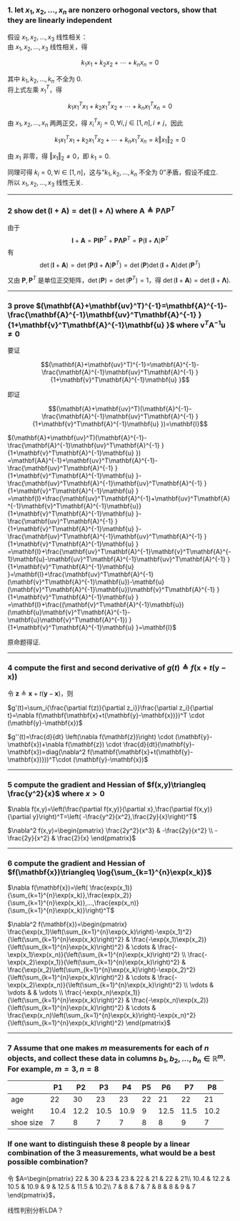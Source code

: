 ### 1. let $x_1,x_2,...,x_n$ are nonzero orhogonal vectors, show that they are linearly independent

假设 $x_1,x_2,...,x_3$ 线性相关：\
由 $x_1,x_2,...,x_3$ 线性相关，得

$$k_1x_1+k_2x_2+\cdots+k_nx_n=0$$

其中 $k_1,k_2,...,k_n$ 不全为 0.\
将上式左乘 $x_1^T$，得

$$k_1x_1^Tx_1+k_2x_1^Tx_2+\cdots+k_nx_1^Tx_n=0$$

由 $x_1,x_2,...,x_n$ 两两正交，得 $x_i^Tx_j=0, \forall i,j\in [1,n],i\neq j$，因此

$$k_1x_1^Tx_1+k_2x_1^Tx_2+\cdots+k_nx_1^Tx_n=k\Vert x_1\Vert_2=0$$

由 $x_1$ 非零，得 $\Vert x_1\Vert_2\neq 0$，即 $k_1=0$.

同理可得 $k_i=0,\forall i\in [1,n]$，这与“$k_1,k_2,...,k_n$ 不全为 0”矛盾，假设不成立.\
所以 $x_1,x_2,...,x_3$ 线性无关.

---

### 2 show $\det(\mathbf{I}+\mathbf{A})=\det(\mathbf{I}+\mathbf{\Lambda})$ where $\mathbf{A}\triangleq \mathbf{P\Lambda P}^T$

由于 
$$\mathbf{I}+\mathbf{A}=\mathbf{PIP}^T+\mathbf{P\Lambda P}^T=\mathbf{P}(\mathbf{I}+\mathbf{\Lambda})\mathbf{P}^T$$
有 
$$\det(\mathbf{I}+\mathbf{A})=\det(\mathbf{P}(\mathbf{I}+\mathbf{\Lambda})\mathbf{P}^T)=\det(\mathbf{P})\det(\mathbf{I}+\mathbf{\Lambda})\det(\mathbf{P}^T)$$

又由 $\mathbf{P},\mathbf{P}^T$ 是单位正交矩阵，$\det(\mathbf{P})=\det(\mathbf{P}^T)=1$，得 $\det(\mathbf{I}+\mathbf{A})=\det(\mathbf{I}+\mathbf{\Lambda})$.

---

### 3 prove $(\mathbf{A}+\mathbf{uv}^T)^{-1}=\mathbf{A}^{-1}-\frac{\mathbf{A}^{-1}\mathbf{uv}^T\mathbf{A}^{-1} }{1+\mathbf{v}^T\mathbf{A}^{-1}\mathbf{u} }$ where $\mathbf{v}^T\mathbf{A}^{-1}\mathbf{u}\neq 0$

要证 

$$(\mathbf{A}+\mathbf{uv}^T)^{-1}=\mathbf{A}^{-1}-\frac{\mathbf{A}^{-1}\mathbf{uv}^T\mathbf{A}^{-1} }{1+\mathbf{v}^T\mathbf{A}^{-1}\mathbf{u} }$$

 即证 

$$(\mathbf{A}+\mathbf{uv}^T)(\mathbf{A}^{-1}-\frac{\mathbf{A}^{-1}\mathbf{uv}^T\mathbf{A}^{-1} }{1+\mathbf{v}^T\mathbf{A}^{-1}\mathbf{u} })=\mathbf{I}$$

$(\mathbf{A}+\mathbf{uv}^T)(\mathbf{A}^{-1}-\frac{\mathbf{A}^{-1}\mathbf{uv}^T\mathbf{A}^{-1} }{1+\mathbf{v}^T\mathbf{A}^{-1}\mathbf{u} })
=\mathbf{AA}^{-1}+\mathbf{uv}^T\mathbf{A}^{-1}-\frac{\mathbf{uv}^T\mathbf{A}^{-1} }{1+\mathbf{v}^T\mathbf{A}^{-1}\mathbf{u} }-\frac{\mathbf{uv}^T\mathbf{A}^{-1}\mathbf{uv}^T\mathbf{A}^{-1} }{1+\mathbf{v}^T\mathbf{A}^{-1}\mathbf{u} }
=\mathbf{I}+\frac{\mathbf{uv}^T\mathbf{A}^{-1}+\mathbf{uv}^T\mathbf{A}^{-1}\mathbf{v}^T\mathbf{A}^{-1}\mathbf{u}}{1+\mathbf{v}^T\mathbf{A}^{-1}\mathbf{u} }-\frac{\mathbf{uv}^T\mathbf{A}^{-1} }{1+\mathbf{v}^T\mathbf{A}^{-1}\mathbf{u} }-\frac{\mathbf{uv}^T\mathbf{A}^{-1}\mathbf{uv}^T\mathbf{A}^{-1} }{1+\mathbf{v}^T\mathbf{A}^{-1}\mathbf{u} }
=\mathbf{I}+\frac{\mathbf{uv}^T\mathbf{A}^{-1}\mathbf{v}^T\mathbf{A}^{-1}\mathbf{u}-\mathbf{uv}^T\mathbf{A}^{-1}\mathbf{uv}^T\mathbf{A}^{-1} }{1+\mathbf{v}^T\mathbf{A}^{-1}\mathbf{u} }=\mathbf{I}+\frac{\mathbf{uv}^T\mathbf{A}^{-1}(\mathbf{v}^T\mathbf{A}^{-1}\mathbf{u})-\mathbf{u}(\mathbf{v}^T\mathbf{A}^{-1}\mathbf{u})\mathbf{v}^T\mathbf{A}^{-1} }{1+\mathbf{v}^T\mathbf{A}^{-1}\mathbf{u} }
=\mathbf{I}+\frac{(\mathbf{v}^T\mathbf{A}^{-1}\mathbf{u})(\mathbf{u}\mathbf{v}^T\mathbf{A}^{-1}-\mathbf{u}\mathbf{v}^T\mathbf{A}^{-1}) }{1+\mathbf{v}^T\mathbf{A}^{-1}\mathbf{u} }=\mathbf{I}$

原命题得证.

---

### 4 compute the first and second derivative of $g(t)\triangleq f(\mathbf{x}+t(\mathbf{y}-\mathbf{x}))$

令 $\mathbf{z}\triangleq \mathbf{x}+t(\mathbf{y}-\mathbf{x})$，则

$g'(t)=\sum_i{\frac{\partial f(z)}{\partial z_i}}\frac{\partial z_i}{\partial t}=\nabla f(\mathbf{\mathbf{x}+t(\mathbf{y}-\mathbf{x})})^T \cdot (\mathbf{y}-\mathbf{x})$

$g''(t)=\frac{d}{dt} \left(\nabla f(\mathbf{z})\right) \cdot (\mathbf{y}-\mathbf{x})+\nabla f(\mathbf{z}) \cdot \frac{d}{dt}(\mathbf{y}-\mathbf{x})=diag(\nabla^2 f(\mathbf{\mathbf{x}+t(\mathbf{y}-\mathbf{x})}))^T\cdot (\mathbf{y}-\mathbf{x})$

---

### 5 compute the gradient and Hessian of $f(x,y)\triangleq \frac{y^2}{x}$ where $x>0$

$\nabla f(x,y)=\left(\frac{\partial f(x,y)}{\partial x},\frac{\partial f(x,y)}{\partial y}\right)^T=\left( -\frac{y^2}{x^2},\frac{2y}{x}\right)^T$

$\nabla^2 f(x,y)=\begin{pmatrix}
\frac{2y^2}{x^3} & -\frac{2y}{x^2} \\
-\frac{2y}{x^2} & \frac{2}{x}
\end{pmatrix}$

---

### 6 compute the gradient and Hessian of $f(\mathbf{x})\triangleq \log{\sum_{k=1}^{n}\exp(x_k)}$

$\nabla f(\mathbf{x})=\left( \frac{exp(x_1)}{\sum_{k=1}^{n}\exp(x_k)},\frac{exp(x_2)}{\sum_{k=1}^{n}\exp(x_k)},...,\frac{exp(x_n)}{\sum_{k=1}^{n}\exp(x_k)}\right)^T$

$\nabla^2 f(\mathbf{x})=\begin{pmatrix}
\frac{\exp(x_1)\left(\sum_{k=1}^{n}\exp(x_k)\right)-\exp(x_1)^2}{\left(\sum_{k=1}^{n}\exp(x_k)\right)^2} & \frac{-\exp(x_1)\exp(x_2)}{\left(\sum_{k=1}^{n}\exp(x_k)\right)^2} & \cdots & \frac{-\exp(x_1)\exp(x_n)}{\left(\sum_{k=1}^{n}\exp(x_k)\right)^2} \\
\frac{-\exp(x_2)\exp(x_1)}{\left(\sum_{k=1}^{n}\exp(x_k)\right)^2} & \frac{\exp(x_2)\left(\sum_{k=1}^{n}\exp(x_k)\right)-\exp(x_2)^2}{\left(\sum_{k=1}^{n}\exp(x_k)\right)^2} & \cdots & \frac{-\exp(x_2)\exp(x_n)}{\left(\sum_{k=1}^{n}\exp(x_k)\right)^2} \\
\vdots & \vdots & & \vdots \\
\frac{-\exp(x_n)\exp(x_1)}{\left(\sum_{k=1}^{n}\exp(x_k)\right)^2} & \frac{-\exp(x_n)\exp(x_2)}{\left(\sum_{k=1}^{n}\exp(x_k)\right)^2} & \cdots & \frac{\exp(x_n)\left(\sum_{k=1}^{n}\exp(x_k)\right)-\exp(x_n)^2}{\left(\sum_{k=1}^{n}\exp(x_k)\right)^2}
\end{pmatrix}$

---

### 7 Assume that one makes $m$ measurements for each of $n$ objects, and collect these data in columns $b_1,b_2,...,b_n\in \mathbb{R}^m$. For example, $m=3,n=8$
||P1|P2|P3|P4|P5|P6|P7|P8|
|--|--|--|--|--|--|--|--|--|
|age|22|30|23|23|22|21|22|21|
|weight|10.4|12.2|10.5|10.9|9|12.5|11.5|10.2|
|shoe size|7|8|7|7|8|8|9|7|

### If one want to distinguish these 8 people by a linear combination of the  3 measurements, what would be a best possible combination?

令 $A=\begin{pmatrix}
22 & 30 & 23 & 23 & 22 & 21 & 22 & 21\\
10.4 & 12.2 & 10.5 & 10.9 & 9 & 12.5 & 11.5 & 10.2\\
7 & 8 & 7 & 7 & 8 & 8 & 9 & 7
\end{pmatrix}$，

线性判别分析LDA？